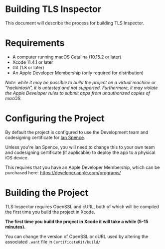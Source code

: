 # Building TLS Inspector

This document will describe the process for building TLS Inspector.

# Requirements

- A computer running macOS Catalina (10.15.2 or later)
- Xcode 11.4.1 or later
- Git (1.8 or later)
- An Apple Developer Membership (only required for distribution)

*Note: while it may be possible to build the project on a virtual machine or "hackintosh", it is untested
and not supported. Furthermore, it may violate the Apple Developer rules to submit apps from unauthorized copies
of macOS.*

# Configuring the Project

By default the project is configured to use the Development team and codesigning certificate for [Ian Spence](https://github.com/ecnepsnai).

Unless you're Ian Spence, you will need to change this to your own team and codesigning certificate (if applicable) to
deploy the app to a physical iOS device.

This requires that you have an Apple Developer Membership, which can be purchased here: https://developer.apple.com/programs/

# Building the Project

TLS Inspector requires OpenSSL and cURL, both of which will be compiled the first time you build the project in Xcode.

**The first time you build the project in Xcode it will take a while (5-15 minutes).**

You can change the version of OpenSSL or cURL used by altering the associated `.want` file in `CertificateKit/build/`